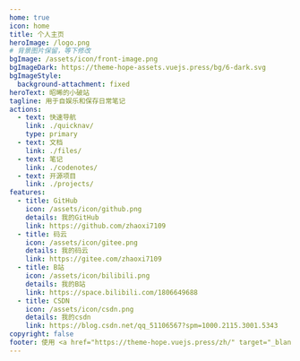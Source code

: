 ```yaml
---
home: true
icon: home
title: 个人主页
heroImage: /logo.png
# 背景图片保留，等下修改
bgImage: /assets/icon/front-image.png
bgImageDark: https://theme-hope-assets.vuejs.press/bg/6-dark.svg
bgImageStyle:
  background-attachment: fixed
heroText: 昭晞的小破站
tagline: 用于自娱乐和保存日常笔记
actions:
  - text: 快速导航
    link: ./quicknav/
    type: primary
  - text: 文档
    link: ./files/
  - text: 笔记
    link: ./codenotes/
  - text: 开源项目
    link: ./projects/
features:
  - title: GitHub
    icon: /assets/icon/github.png
    details: 我的GitHub
    link: https://github.com/zhaoxi7109
  - title: 码云
    icon: /assets/icon/gitee.png
    details: 我的码云
    link: https://gitee.com/zhaoxi7109
  - title: B站
    icon: /assets/icon/bilibili.png
    details: 我的B站
    link: https://space.bilibili.com/1806649688
  - title: CSDN
    icon: /assets/icon/csdn.png
    details: 我的csdn
    link: https://blog.csdn.net/qq_51106567?spm=1000.2115.3001.5343
copyright: false
footer: 使用 <a href="https://theme-hope.vuejs.press/zh/" target="_blank">VuePress Theme Hope</a> 主题 | MIT 协议, 版权所有 © 2023-present zhaoxi
---
```

